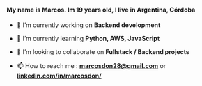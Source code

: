 <h4 align="left">My name is Marcos. Im 19 years old, I live in Argentina, Córdoba</h4>

- 🔭 I’m currently working on **Backend development**

- 🌱 I’m currently learning  **Python, AWS, JavaScript**

- 👯 I’m looking to collaborate on  **Fullstack / Backend projects**

- 📫 How to reach me : **marcosdon28@gmail.com** or **[linkedin.com/in/marcosdon/](https://www.linkedin.com/in/marcosdon/)**



